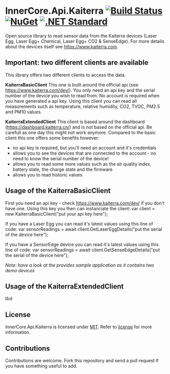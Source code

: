 InnerCore.Api.Kaiterra [![Build Status][azure build]][project]	[![NuGet][nuget badge]][nuget package]	  [![.NET Standard][dotnet-standard badge]][dotnet-standard doc]
=====================

Open source library to read sensor data from the Kaiterra devices (Laser Egg, Laser Egg+ Chemical, Laser Egg+ CO2 & SenseEdge). For more details about the devices itself see https://www.kaiterra.com.

## Important: two different clients are available

This library offers two different clients to access the data.

**KaiterraBasicClient**
This one is built around the official api (see https://www.kaiterra.com/dev/). You only need an api key and the serial number of the device you wish to read from. No account is required when you have generated a api key.
Using this client you can read all measurements such as temperature, relative humidity, CO2, TVOC, PM2.5 and PM10 values. 


**KaiterraExtendedClient**
This client is based around the dashboard (https://dashboard.kaiterra.cn/) and is not based on the official api. Be carefull as one day this might not work anymore. Compared to the basic client this one offers some benefits however:
 - no api key is required, but you'll need an account and it's credentials
 - allows you to see the devices that are connected to the account - no need to know the serial number of the device!
 - allows you to read some more values such as the air quality index, battery state, the charge state and the firmware
 - allows you to read historic values

## Usage of the KaiterraBasicClient

First you need an api key - check https://www.kaiterra.com/dev/ if you don't have one. Using this key you then can instanciate the client:
    var client = new KaiterraBasicClient("put your api key here");

If you have a Laser Egg you can read it's latest values using this line of code:
    var sensorReadings = await client.GetLaserEggDetails("put the serial of the device here");

If you have a SensorEdge device you can read it's latest values using this line of code:
    var sensorReadings = await client.GetSenseEdgeDetails("put the serial of the device here");

*Note: have a look at the provides sample application as it contains two demo devices*

## Usage of the KaiterraExtendedClient

tbd

## License

InnerCore.Api.Kaiterra is licensed under [MIT](http://www.opensource.org/licenses/mit-license.php "Read more about the MIT license form"). Refer to [license](https://github.com/MadMonkey87/InnerCore.Api.Kaiterra/blob/master/LICENSE) for more information.

## Contributions
Contributions are welcome. Fork this repository and send a pull request if you have something useful to add.

[azure build]: https://innercore.visualstudio.com/InnerCore.Api.Kaiterra/_apis/build/status/InnerCore.Api.Kaiterra?branchName=master
[project]: https://github.com/MadMonkey87/InnerCore.Api.Kaiterra
[nuget badge]: https://img.shields.io/nuget/v/InnerCore.Api.Kaiterra.svg
[nuget package]: https://www.nuget.org/packages/InnerCore.Api.Kaiterra
[dotnet-standard badge]: http://img.shields.io/badge/.NET_Standard-v2.0-green.svg
[dotnet-standard doc]: https://docs.microsoft.com/da-dk/dotnet/articles/standard/library